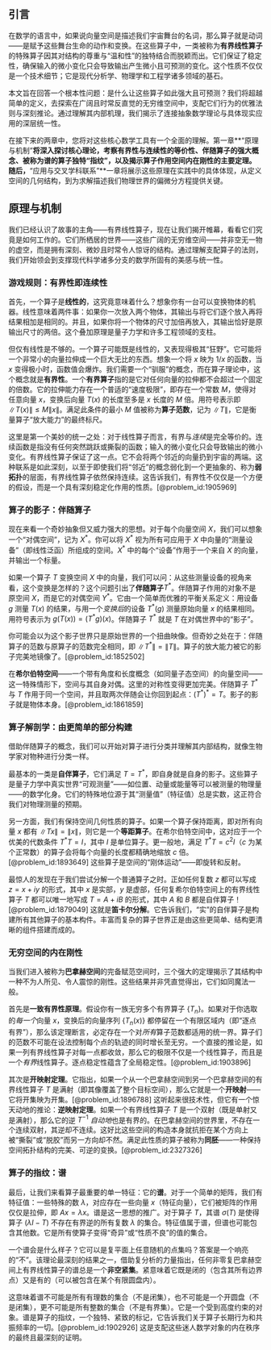 ## 引言
在数学的语言中，如果说向量空间是描述我们宇宙舞台的名词，那么算子就是动词——是赋予这些舞台生命的动作和变换。在这些算子中，一类被称为**有界线性算子**的特殊算子因其对结构的尊重与“温和性”的独特结合而脱颖而出。它们保证了稳定性，确保输入的微小变化只会导致输出产生微小且可预测的变化。这个性质不仅仅是一个技术细节；它是现代分析学、物理学和工程学诸多领域的基石。

本文旨在回答一个根本性问题：是什么让这些算子如此强大且可预测？我们将超越简单的定义，去探索在广阔且时常反直觉的无穷维空间中，支配它们行为的优雅法则与深刻推论。通过理解其内部机理，我们揭示了连接抽象数学理论与具体现实应用的深层统一性。

在接下来的两章中，您将对这些核心数学工具有一个全面的理解。第一章**“原理与机制”**将深入探讨核心理论，考察有界性与连续性的等价性、伴随算子的强大概念、被称为谱的算子独特“指纹”，以及揭示算子作用空间内在刚性的主要定理。随后，**“应用与交叉学科联系”**一章将展示这些原理在实践中的具体体现，从定义空间的几何结构，到为求解描述我们物理世界的偏微分方程提供关键。

## 原理与机制

我们已经认识了故事的主角——有界线性算子，现在让我们揭开帷幕，看看它们究竟是如何工作的。它们所栖居的世界——这些广阔的无穷维空间——并非空无一物的虚空，而是拥有深刻、微妙且时常令人惊讶的结构。通过理解支配算子的法则，我们开始领会到支撑现代科学诸多分支的数学所固有的美感与统一性。

### 游戏规则：有界性即连续性

首先，一个算子是**线性的**，这究竟意味着什么？想象你有一台可以变换物体的机器。线性意味着两件事：如果你一次放入两个物体，其输出与将它们逐个放入再将结果相加是相同的。并且，如果你将一个物体的尺寸加倍再放入，其输出恰好是原输出尺寸的两倍。这个叠加原理是量子力学和许多工程领域的支柱。

但仅有线性是不够的。一个算子可能既是线性的，又表现得极其“狂野”。它可能将一个非常小的向量拉伸成一个巨大无比的东西。想象一个将 $x$ 映为 $1/x$ 的函数，当 $x$ 变得极小时，函数值会爆炸。我们需要一个“驯服”的概念，而在算子理论中，这个概念就是**有界性**。一个**有界算子**指的是它对任何向量的拉伸都不会超过一个固定的倍数。它的拉伸能力存在一个普适的“速度极限”，即存在一个常数 $M$，使得对任意向量 $x$，变换后向量 $T(x)$ 的长度至多是 $x$ 长度的 $M$ 倍。用符号表示即 $\|T(x)\| \le M \|x\|$。满足此条件的最小 $M$ 值被称为**算子范数**，记为 $\|T\|$，它是衡量算子“放大能力”的最终标尺。

这里是第一个美妙的统一之处：对于线性算子而言，有界与*连续*是完全等价的。连续函数是指没有任何突然跳跃或撕裂的函数；输入的微小变化只会导致输出的微小变化。有界线性算子保证了这一点。它不会将两个邻近的向量扔到宇宙的两端。这种联系是如此深刻，以至于即使我们将“邻近”的概念弱化到一个更抽象的、称为**弱拓扑**的层面，有界线性算子依然保持连续。这告诉我们，有界性不仅仅是一个方便的假设，而是一个具有深刻稳定化作用的性质。[@problem_id:1905969]

### 算子的影子：伴随算子

现在来看一个奇妙抽象但又威力强大的思想。对于每个向量空间 $X$，我们可以想象一个“对偶空间”，记为 $X^*$。你可以将 $X^*$ 视为所有可应用于 $X$ 中向量的“测量设备”（即线性泛函）所组成的空间。$X^*$ 中的每个“设备”作用于一个来自 $X$ 的向量，并输出一个标量。

如果一个算子 $T$ 变换空间 $X$ 中的向量，我们可以问：从这些测量设备的视角来看，这个变换是怎样的？这个问题引出了**伴随算子**$T^*$。伴随算子作用的对象不是原空间 $X$，而是它的对偶空间 $Y^*$。它由一个简单而优雅的平衡关系定义：用设备 $g$ 测量 $T(x)$ 的结果，与用一个*变换后*的设备 $T^*(g)$ 测量原始向量 $x$ 的结果相同。用符号表示为 $g(T(x)) = (T^*g)(x)$。伴随算子 $T^*$ 就是 $T$ 在对偶世界中的“影子”。

你可能会以为这个影子世界只是原始世界的一个扭曲映像。但奇妙之处在于：伴随算子的范数与原算子的范数完全相同，即 $\|T^*\| = \|T\|$。算子的放大能力被它的影子完美地镜像了。[@problem_id:1852502]

在**希尔伯特空间**——一个带有角度和长度概念（如同量子态空间）的向量空间——这一特殊情形下，空间与其自身对偶。这里的对称性变得更加完美。伴随算子 $T^*$ 与 $T$ 作用于同一个空间，并且取两次伴随会让你回到起点：$(T^*)^* = T$。影子的影子就是物体本身。[@problem_id:1861859]

### 算子解剖学：由更简单的部分构建

借助伴随算子的概念，我们可以开始对算子进行分类并理解其内部结构，就像生物学家对物种进行分类一样。

最基本的一类是**自伴算子**，它们满足 $T = T^*$，即自身就是自身的影子。这些算子是量子力学中真实世界“可观测量”——如位置、动量或能量等可以被测量的物理量——的数学化身。它们的特殊地位源于其“测量值”（特征值）总是实数，这正符合我们对物理测量的预期。

另一方面，我们有保持空间几何性质的算子。如果一个算子保持距离，即对所有向量 $x$ 都有 $\|Tx\| = \|x\|$，则它是一个**等距算子**。在希尔伯特空间中，这对应于一个优美的代数条件 $T^*T = I$，其中 $I$ 是单位算子。更一般地，满足 $T^*T = c^2 I$（$c$ 为某个正常数）的算子会将每个向量的长度都精确地缩放 $c$ 倍。[@problem_id:1893649] 这些算子是空间的“刚体运动”——即旋转和反射。

最惊人的发现在于我们尝试分解一个普通算子之时。正如任何复数 $z$ 都可以写成 $z = x + iy$ 的形式，其中 $x$ 是实部，$y$ 是虚部，任何复希尔伯特空间上的有界线性算子 $T$ 都可以唯一地写成 $T = A + iB$ 的形式，其中 $A$ 和 $B$ 都是自伴算子！[@problem_id:1879049] 这就是**笛卡尔分解**。它告诉我们，“实”的自伴算子是构建所有其他算子的基本构件。丰富而复杂的算子世界正是由这些更简单、结构更清晰的组件搭建而成的。

### 无穷空间的内在刚性

当我们进入被称为**巴拿赫空间**的完备赋范空间时，三个强大的定理揭示了其结构中一种不为人所见、令人震惊的刚性。这些结果并非凭直觉得出，它们如同魔法一般。

首先是**一致有界性原理**。假设你有一族无穷多个有界算子 $\{T_n\}$。如果对于你选取的*每一个*向量 $x$，变换后的向量序列 $\{T_n(x)\}$ 都停留在一个有限区域内（即“逐点有界”），那么该定理断言，必定存在一个对*所有*算子范数都适用的统一界。算子们的范数不可能在设法控制每个点的轨迹的同时增长至无穷。一个直接的推论是，如果一列有界线性算子对每一点都收敛，那么它的极限不仅是一个线性算子，而且是一个*有界*线性算子。逐点稳定性蕴含了全局稳定性。[@problem_id:1903896]

其次是**开映射定理**。它指出，如果一个从一个巴拿赫空间到另一个巴拿赫空间的有界线性算子 $T$ 是满射（即其像覆盖了整个目标空间），那么它就是一个**开映射**——它将开集映为开集。[@problem_id:1896788] 这听起来很技术性，但它有一个惊天动地的推论：**逆映射定理**。如果一个有界线性算子 $T$ 是一个双射（既是单射又是满射），那么它的逆 $T^{-1}$ *自动地*也是有界的。在巴拿赫空间的世界里，不存在一个连续双射，其逆却不连续。这好比这些空间的构造本身就抗拒在某个方向上被“撕裂”或“脱胶”而另一方向却不然。满足此性质的算子被称为**同胚**——一种保持空间拓扑结构的完美、可逆的变换。[@problem_id:2327326]

### 算子的指纹：谱

最后，让我们来看算子最重要的单一特征：它的**谱**。对于一个简单的矩阵，我们有特征值：一些特殊的数 $\lambda$，对应存在一些向量 $x$（特征向量），它们被矩阵的作用仅仅是拉伸，即 $Ax = \lambda x$。谱是这一思想的推广。对于算子 $T$，其谱 $\sigma(T)$ 是使得算子 $(\lambda I - T)$ 不存在有界逆的所有复数 $\lambda$ 的集合。特征值属于谱，但谱也可能包含其他数。它是所有使算子变得“奇异”或“性质不良”的值的集合。

一个谱会是什么样子？它可以是复平面上任意随机的点集吗？答案是一个响亮的“不”。该理论最深刻的结果之一，借助复分析的力量指出，任何非零复巴拿赫空间上有界线性算子的谱总是一个**非空紧集**。紧意味着它既是闭的（包含其所有边界点）又是有的（可以被包含在某个有限圆盘内）。

这意味着谱不可能是所有有理数的集合（不是闭集），也不可能是一个开圆盘（不是闭集），更不可能是所有整数的集合（不是有界集）。它是一个受到高度约束的对象。谱是算子的指纹，一个独特、紧致的标记，它告诉我们关于算子长期行为和共振频率的一切。[@problem_id:1902926] 这是支配这些迷人数学对象的内在秩序的最终且最深刻的证明。

